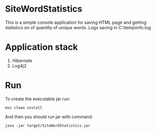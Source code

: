 # SiteWordStatistics
This is a simple console application for saving HTML page and getting statistics on of quantity of unique words.
Logs saving in C:\\temp\\info.log

# Application stack
1. Hibernate
2. Log4j2

# Run
To create the executable jar run:

`mvn clean install` 

And then you should run jar with command: 

`java -jar target/SiteWordStatistics.jar`
